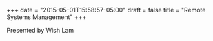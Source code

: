 +++
date = "2015-05-01T15:58:57-05:00"
draft = false
title = "Remote Systems Management"
+++

Presented by Wish Lam
